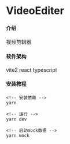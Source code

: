 # VideoEditer

#### 介绍
视频剪辑器

#### 软件架构
vite2
react
typescript

#### 安装教程

```
<!-- 安装依赖 -->
yarn

<!-- 运行 -->
yarn dev

<!-- 启动mock数据 -->
yarn mock
```
